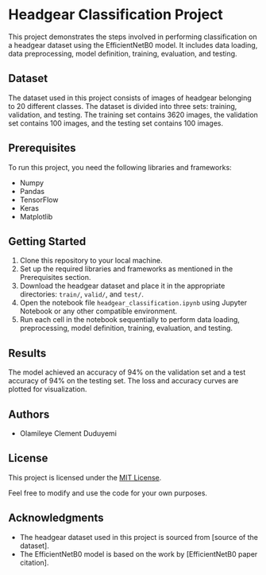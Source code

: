 # Headgear Classification Project

This project demonstrates the steps involved in performing classification on a headgear dataset using the EfficientNetB0 model. It includes data loading, data preprocessing, model definition, training, evaluation, and testing.

## Dataset

The dataset used in this project consists of images of headgear belonging to 20 different classes. The dataset is divided into three sets: training, validation, and testing. The training set contains 3620 images, the validation set contains 100 images, and the testing set contains 100 images.

## Prerequisites

To run this project, you need the following libraries and frameworks:

- Numpy
- Pandas
- TensorFlow
- Keras
- Matplotlib

## Getting Started

1. Clone this repository to your local machine.
2. Set up the required libraries and frameworks as mentioned in the Prerequisites section.
3. Download the headgear dataset and place it in the appropriate directories: `train/`, `valid/`, and `test/`.
4. Open the notebook file `headgear_classification.ipynb` using Jupyter Notebook or any other compatible environment.
5. Run each cell in the notebook sequentially to perform data loading, preprocessing, model definition, training, evaluation, and testing.

## Results

The model achieved an accuracy of 94% on the validation set and a test accuracy of 94% on the testing set. The loss and accuracy curves are plotted for visualization.

## Authors

- Olamileye Clement Duduyemi

## License

This project is licensed under the [MIT License](https://opensource.org/licenses/MIT).

Feel free to modify and use the code for your own purposes.

## Acknowledgments

- The headgear dataset used in this project is sourced from [source of the dataset].
- The EfficientNetB0 model is based on the work by [EfficientNetB0 paper citation].
